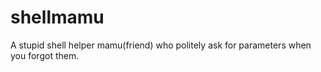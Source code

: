 # shellmamu
A stupid shell helper mamu(friend) who politely ask for parameters when you forgot them.
